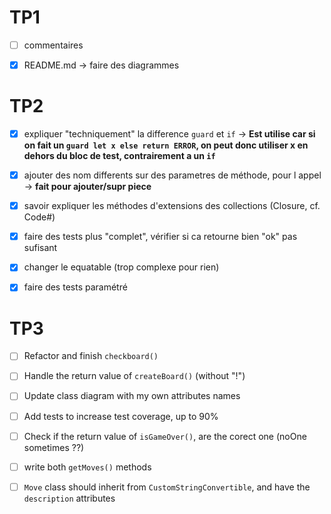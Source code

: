 # TP1 

- [ ] commentaires

- [x] README.md -> faire des diagrammes

# TP2 

- [x] expliquer "techniquement" la difference `guard` et `if` -> **Est utilise car si on fait un `guard let x else return ERROR`, on peut donc utiliser x en dehors du bloc de test, contrairement a un `if`**

- [x] ajouter des nom differents sur des parametres de méthode, pour l appel -> **fait pour ajouter/supr piece**

- [x] savoir expliquer les méthodes d'extensions des collections (Closure, cf. Code#)

- [x] faire des tests plus "complet", vérifier si ca retourne bien "ok" pas sufisant

- [x] changer le equatable (trop complexe pour rien)

- [x] faire des tests paramétré

# TP3

- [ ] Refactor and finish `checkboard()`

- [ ] Handle the return value of `createBoard()` (without "!")

- [ ] Update class diagram with my own attributes names

- [ ] Add tests to increase test coverage, up to 90%

- [ ] Check if the return value of `isGameOver()`, are the corect one (noOne sometimes ??)

- [ ] write both `getMoves()` methods

- [ ] `Move` class should inherit from `CustomStringConvertible`, and have the `description` attributes